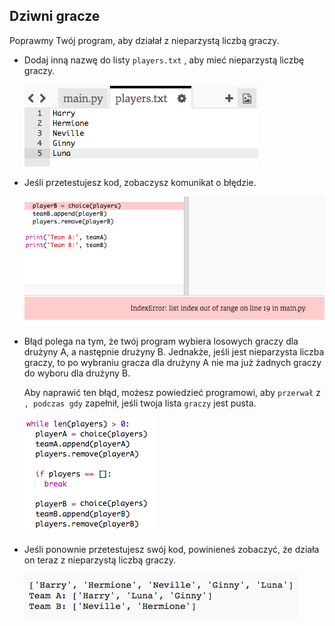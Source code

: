 ## Dziwni gracze

Poprawmy Twój program, aby działał z nieparzystą liczbą graczy.

+ Dodaj inną nazwę do listy `players.txt` , aby mieć nieparzystą liczbę graczy.
    
    ![zrzut ekranu](images/team-luna.png)

+ Jeśli przetestujesz kod, zobaczysz komunikat o błędzie.
    
    ![zrzut ekranu](images/team-error.png)

+ Błąd polega na tym, że twój program wybiera losowych graczy dla drużyny A, a następnie drużyny B. Jednakże, jeśli jest nieparzysta liczba graczy, to po wybraniu gracza dla drużyny A nie ma już żadnych graczy do wyboru dla drużyny B.
    
    Aby naprawić ten błąd, możesz powiedzieć programowi, aby `przerwał` z `, podczas gdy` zapełnił, jeśli twoja lista `graczy` jest pusta.
    
    ![zrzut ekranu](images/team-fix.png)

+ Jeśli ponownie przetestujesz swój kod, powinieneś zobaczyć, że działa on teraz z nieparzystą liczbą graczy.
    
    ![zrzut ekranu](images/team-fix-test.png)